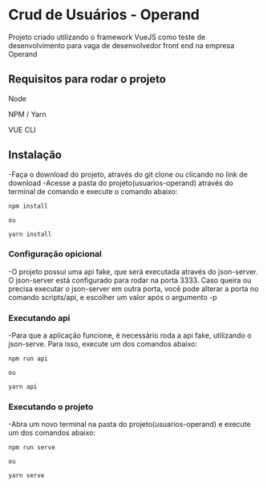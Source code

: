 # Crud de Usuários - Operand

Projeto criado utilizando o framework VueJS como teste de desenvolvimento para vaga de desenvolvedor front end na empresa Operand

## Requisitos para rodar o projeto

Node

NPM / Yarn

VUE CLI

## Instalação

-Faça o download do projeto, através do git clone ou clicando no link de download
-Acesse a pasta do projeto(usuarios-operand) através do terminal de comando e execute o comando abaixo:

```
npm install

ou

yarn install
```

### Configuração opicional

-O projeto possui uma api fake, que será executada através do json-server. O json-server está configurado
para rodar na porta 3333. Caso queira ou precisa executar o json-server em outra porta, você pode alterar
a porta no comando scripts/api, e escolher um valor após o argumento -p

### Executando api

-Para que a aplicação funcione, é necessário roda a api fake, utilizando o json-serve. Para isso, execute um dos comandos abaixo:

```
npm run api

ou

yarn api
```

### Executando o projeto

-Abra um novo terminal na pasta do projeto(usuarios-operand) e execute um dos comandos abaixo:

```
npm run serve

ou

yarn serve

```
